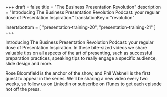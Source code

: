 +++
draft			= false
title			= "The Business Presentation Revolution"
description		= "Introducing The Business Presentation Revolution Podcast: your regular dose of Presentation Inspiration."
translationKey	= "revolution"

insertsbottom 	= [
	"presentation-training-20",
	"presentation-training-21"
]
+++

Introducing The Business Presentation Revolution Podcast: your regular dose of Presentation Inspiration. In these bite-sized videos we share valuable tips on all aspects of the art of presenting, such as successful preparation practices, speaking tips to really engage a specific audience, slide design and more.

Rose Bloomfield is the anchor of the show, and Phil Waknell is the first guest to appear in the series. We’ll be sharing a new video every two weeks, so follow us on LinkedIn or subscribe on iTunes to get each episode hot off the press.